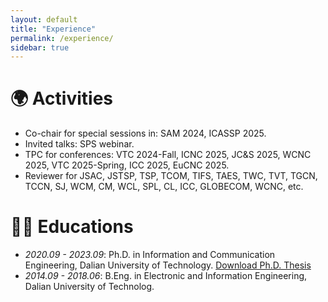 ```yaml
---
layout: default
title: "Experience"
permalink: /experience/
sidebar: true
---  
```

  
# 🌍 Activities
- Co-chair for special sessions in: SAM 2024, ICASSP 2025.
- Invited talks: SPS webinar.
- TPC for conferences: VTC 2024-Fall, ICNC 2025, JC\&S 2025, WCNC 2025, VTC 2025-Spring, ICC 2025, EuCNC 2025.
- Reviewer for JSAC, JSTSP, TSP, TCOM, TIFS, TAES, TWC, TVT, TGCN, TCCN, SJ, WCM, CM, WCL, SPL, CL, ICC, GLOBECOM, WCNC, etc.
 


# 👩‍🎓 Educations
- *2020.09 - 2023.09*: Ph.D. in Information and Communication Engineering, Dalian University of Technology.
    <a href="/RangLiu_PhD_Thesis.pdf">Download Ph.D. Thesis</a>
- *2014.09 - 2018.06*: B.Eng. in Electronic and Information Engineering, Dalian University of Technolog.

